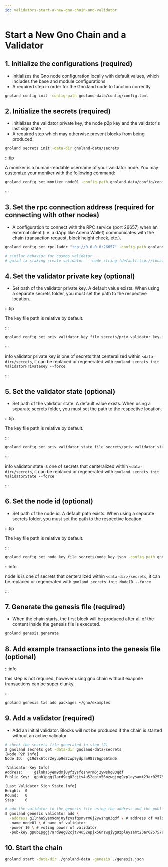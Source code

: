 ```yaml
---
id: validators-start-a-new-gno-chain-and-validator
---
```


# Start a New Gno Chain and a Validator

## 1. Initialize the configurations (required)

- Initializes the Gno node configuration locally with default values, which includes the base and module configurations
- A required step in order for the Gno.land node to function correctly.

```bash
gnoland config init -config-path gnoland-data/config/config.toml
```

## 2. Initialize the secrets (required)

- initializes the validator private key, the node p2p key and the validator's last sign state
- A required step which may otherwise prevent blocks from being produced.

```bash
gnoland secrets init -data-dir gnoland-data/secrets
```

:::tip

A moniker is a human-readable username of your validator node. You may customize your moniker with the following
command:

```bash
gnoland config set moniker node01 -config-path gnoland-data/config/config.toml
```

:::

## 3. Set the rpc connection address (required for connecting with other nodes)

- A configuration to connect with the RPC service (port 26657) when an external client (i.e. a dApp like Adena Wallet)
  communicates with the chain (transaction request, block height check, etc.).

```bash
gnoland config set rpc.laddr "tcp://0.0.0.0:26657" -config-path gnoland-data/config/config.toml

# similar behavior for cosmos validator
# gaiad tx staking create-validator `--node string (default:tcp://localhost:26657)`
```

## 4. Set the validator private key (optional)

- Set path of the validator private key. A default value exists. When using a separate secrets folder, you must set the
  path to the respective location.

:::tip

The key file path is relative by default.

:::

```bash
gnoland config set priv_validator_key_file secrets/priv_validator_key.json -config-path gnoland-data/config/config.toml
```

:::

info validator private key is one of secrets that centeralized within `<data-dir>/secrets`, it can be replaced or
regenerated with `gnoland secrets init ValidatorPrivateKey --force`

:::

## 5. Set the validator state (optional)

- Set path of the validator state. A default value exists. When using a separate secrets folder, you must set the path
  to the respective location.

:::tip

The key file path is relative by default.

:::

```bash
gnoland config set priv_validator_state_file secrets/priv_validator_state.json -config-path gnoland-data/config/config.toml
```

:::

info validator state is one of secrets that centeralized within `<data-dir>/secrets`, it can be replaced or regenerated
with `gnoland secrets init ValidatorState --force`

:::

## 6. Set the node id (optional)

- Set path of the node id. A default path exists. When using a separate secrets folder, you must set the path to the
  respective location.

:::tip

The key file path is relative by default.

:::

```bash
gnoland config set node_key_file secrets/node_key.json -config-path gnoland-data/config/config.toml
```

:::info

node is is one of secrets that centeralized within `<data-dir>/secrets`, it can be replaced or regenerated
with `gnoland secrets init NodeID --force`

:::

## 7. Generate the genesis file (required)

- When the chain starts, the first block will be produced after all of the content inside the genesis file is executed.

```bash
gnoland genesis generate
```

## 8. Add example transactions into the genesis file (optional)

:::info

this step is not required, however using gno chain without exapmle transactions can be super clunky.

:::

```bash
gnoland genesis txs add packages ~/gno/examples
```

## 9. Add a validator (required)

- Add an initial validator. Blocks will not be produced if the chain is started without an active validator.

```bash
# check the secrets file generated in step (2)
$ gnoland secrets get -data-dir gnoland-data/secrets
[Node P2P Info]
Node ID:  g19d8x6tcr2eyup9e2zwp9ydprm98l76gp66tmd6

[Validator Key Info]
Address:     g1lnha5yem9dmj0yfzysfqsnvrm6j2ywshq83qdf
Public Key:  gpub1pggj7ard9eg82cjtv4u52epjx56nzwgjyg9zpleysamt23ar025757uepld60xztnw7ujc3gwtjuy4pwv6z9sh4g284h3q

[Last Validator Sign State Info]
Height:  0
Round:   0
Step:    0

# add the validator to the genesis file using the address and the public key in the Validator Key Info section
$ gnoland genesis validator add \
  -address g1lnha5yem9dmj0yfzysfqsnvrm6j2ywshq83qdf \ # address of validator
  -name node01 \ # name of validator
  -power 10 \ # voting power of validator
  -pub-key gpub1pggj7ard9eg82cjtv4u52epjx56nzwgjyg9zpleysamt23ar025757uepld60xztnw7ujc3gwtjuy4pwv6z9sh4g284h3q # public key of validator
```

## 10. Start the chain

```bash
gnoland start -data-dir ./gnoland-data -genesis ./genesis.json
```
